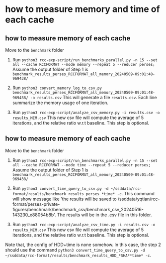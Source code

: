 # how to measure memory and time of each cache

## how to measure memory of each cache
Move to the `benchmark` folder
1. Run ``python3 rcc-exp-script/run_benchmarks_parallel.py -n 15 --set all --cache RCCFORMAT --mode memory --repeat 5 --reducer perses;
`` Assume the output folder of Step 1 is ` benchmark_results_perses_RCCFORMAT_all_memory_20240509-09:01:48-969438/`

2. Run ``python3 convert_memory_log_to_csv.py benchmark_results_perses_RCCFORMAT_all_memory_20240509-09:01:48-969438/ -o results.csv``
This will generate a file `results.csv`. Each line summarize the memory usage of one iteration.

3. Run ``python3 rcc-exp-script/analyze_csv_memory.py -i results.csv -o results_MEM.csv``
This new csv file will compute the average of 5 iterations, and the relative ratio w.r.t baseline. This step is optional.

## how to measure memory of each cache

Move to the `benchmark` folder
1. Run ``python3 rcc-exp-script/run_benchmarks_parallel.py -n 15 --set all --cache RCCFORMAT --mode time --repeat 5 --reducer perses;
`` Assume the output folder of Step 1 is ` benchmark_results_perses_RCCFORMAT_all_memory_20240509-09:01:48-969438/`

2. Run ``python3 convert_time_query_to_csv.py -d ~/ssddata/rcc-format/results/benchmark_results_perses_*time* -c``. This command will show message like 'the results will be saved to /ssddata/yqtian/rcc-format/perses-private-figures/benchmark/benchmark_csv/benchmark_csv_20240516-143230_e88054b8b'. The results will be in the .csv file in this folder.
   
3. Run ``python3 rcc-exp-script/analyze_csv_time.py -i results.csv -o results_MEM.csv``
This new csv file will compute the average of 5 iterations, and the relative ratio w.r.t baseline. This step is optional.

Note that, the config of HDD+time is none somehow. In this case, the step 2 should use the command ``python3 convert_time_query_to_csv.py -d ~/ssddata/rcc-format/results/benchmark_results_HDD_*SHA**time* -c``. 

